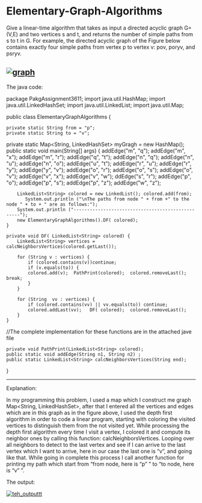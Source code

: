 # Elementary-Graph-Algorithms

Give a linear-time algorithm that takes as input a directed acyclic graph G=(V,E) and two vertices s and t,
and returns the number of simple paths from s to t in G. For example, the directed acyclic graph of the Figure below contains 
exactly four simple paths from vertex p to vertex v: pov, poryv, and psryv.

<a href="https://ibb.co/mKwQSm"><img src="https://image.ibb.co/cB63DR/graph.png" alt="graph" border="0"></a>
--------------------------------------------------------------------------------------------------------------
 
The java code:

package PakgAssignment3611;
import java.util.HashMap;
import java.util.LinkedHashSet;
import java.util.LinkedList;
import java.util.Map;

public class ElementaryGraphAlgorithms {
	
    private static String from = "p";
    private static String to = "v";

private static Map<String, LinkedHashSet<String>> myGragh = new HashMap();
    public static void main(String[] args) {
  addEdge("m", "q");  addEdge("m", "x");  addEdge("m", "r");  addEdge("q", "t");
  addEdge("n", "q");  addEdge("n", "u");  addEdge("n", "o");  addEdge("u", "t");
  addEdge("r", "u");  addEdge("r", "y");  addEdge("y", "v");  addEdge("o", "r");
  addEdge("o", "s");  addEdge("o", "v");  addEdge("v", "x");  addEdge("v", "w");
  ddEdge("s", "r");  addEdge("p", "o");  addEdge("p", "s");  addEdge("p", "z");
  addEdge("w", "z"); 
        
        LinkedList<String> colored = new LinkedList(); colored.add(from);
           System.out.println ("\nThe paths from node " + from +" to the node " + to + " are as follows:");
        System.out.println ("--------------------------------------------------");
        new ElementaryGraphAlgorithms().DF( colored);
    }

    private void DF( LinkedList<String> colored) {
        LinkedList<String> vertices = calcNeighborsVertices(colored.getLast());

        for (String v : vertices) {
            if (colored.contains(v))continue;
            if (v.equals(to)) {
            colored.add(v);  PathPrint(colored);  colored.removeLast(); break;
            }
        }
 
        for (String  vv : vertices) {
            if (colored.contains(vv) || vv.equals(to)) continue;
            colored.addLast(vv);   DF( colored);  colored.removeLast();
        }
    }

//The complete implementation for these functions are in the attached jave file 

    private void PathPrint(LinkedList<String> colored);
    public static void addEdge(String n1, String n2) ;    
    public static LinkedList<String> calcNeighborsVertices(String end);
}

--------------------------------------------------------------------------------------------------------------

Explanation:

In my programming this problem, I used a map which I construct me graph Map<String, LinkedHashSet<String>>, 
after that I entered all the vertices and edges which are in this graph as in the figure above,
I used the depth first algorithm in order to code a linear program, starting with coloring the visited vertices to distinguish them from the not visited yet. While processing the depth first algorithm 
every time I visit a vertex, I colored it and compute its neighbor ones by calling this function: calcNeighborsVertices.
Looping over all neighbors to detect to the last vertex and see if I can arrive to the last vertex which I want to arrive, 
here in our case the last one is “v”, and going like that. 
While going in complete this process I call another function for printing my path which start from “from node, here is “p” ” to “to node, here is “v” ”.

The output:

<a href="https://ibb.co/m5NX7m"><img src="https://preview.ibb.co/jQ4106/teh_outputtt.png" alt="teh_outputtt" border="0"></a>


